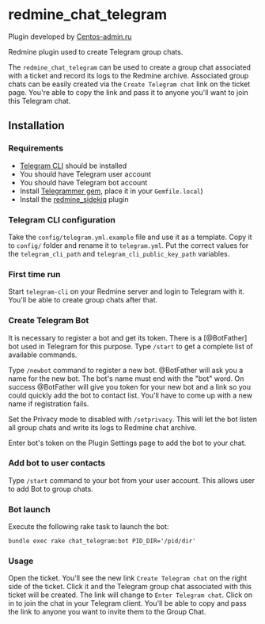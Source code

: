 # redmine_chat_telegram

Plugin developed by [Centos-admin.ru](https://centos-admin.ru)

Redmine plugin used to create Telegram group chats.

The `redmine_chat_telegram` can be used to create a group chat associated with a ticket and record its logs to the Redmine archive. Associated group chats can be easily created via the `Create Telegram chat` link on the ticket page. You're able to copy the link and pass it to anyone you'll want to join this Telegram chat.

## Installation

### Requirements

* [Telegram CLI](https://github.com/vysheng/tg) should be installed
* You should have Telegram user account
* You should have Telegram bot account
* Install [Telegrammer gem](https://github.com/mayoral/telegrammer), place it in your `Gemfile.local`)
* Install the [redmine_sidekiq](https://github.com/ogom/redmine_sidekiq) plugin

### Telegram CLI configuration

Take the `config/telegram.yml.example` file and use it as a template.
Copy it to `config/` folder and rename it to `telegram.yml`.
Put the correct values for the `telegram_cli_path` and `telegram_cli_public_key_path` variables.

### First time run

Start `telegram-cli` on your Redmine server and login to Telegram with it. You'll be able to create group chats after that.

### Create Telegram Bot

It is necessary to register a bot and get its token. There is a [@BotFather] bot used in Telegram for this purpose. Type `/start` to get a complete list of available commands.

Type `/newbot` command to register a new bot. @BotFather will ask you a name for the new bot. The bot's name must end with the "bot" word.
On success @BotFather will give you token for your new bot and a link so you could quickly add the bot to contact list.
You'll have to come up with a new name if registration fails.

Set the Privacy mode to disabled with `/setprivacy`. This will let the bot listen all group chats and write its logs to Redmine chat archive.

Enter bot's token on the Plugin Settings page to add the bot to your chat.

### Add bot to user contacts

Type `/start` command to your bot from your user account.
This allows user to add Bot to group chats.

### Bot launch

Execute the following rake task to launch the bot:

```shell
bundle exec rake chat_telegram:bot PID_DIR='/pid/dir'
```

### Usage

Open the ticket. You'll see the new link `Create Telegram chat` on the right side of the ticket. Click it and the Telegram group chat associated with this ticket will be created. The link will change to `Enter Telegram chat`. Click on in to join the chat in your Telegram client. You'll be able to copy and pass the link to anyone you want to invite them to the Group Chat.
